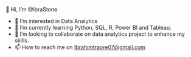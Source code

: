 👋 Hi, I’m @IbraStone
- 👀 I’m interested in Data Analytics
- 🌱 I’m currently learning Python, SQL, R, Power BI and Tableau.
- 💞️ I’m looking to collaborate on data analytics project to enhance my skills.
- 📫 How to reach me on Ibrahimtraore07@gmail.com

<!---
IbraStone/IbraStone is a ✨ special ✨ repository because its `README.md` (this file) appears on your GitHub profile.
You can click the Preview link to take a look at your changes.
--->
